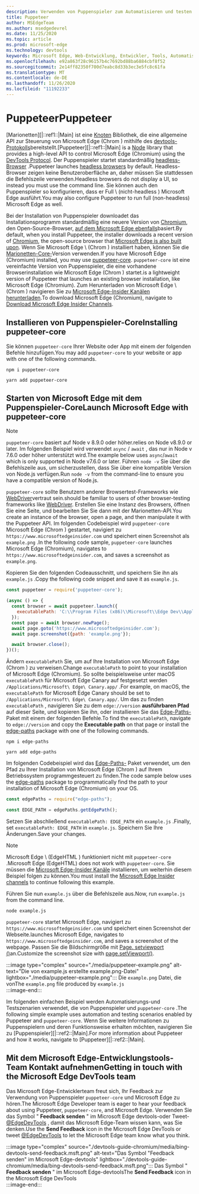```yaml
---
description: Verwenden von Puppenspieler zum Automatisieren und testen in Microsoft Edge
title: Puppeteer
author: MSEdgeTeam
ms.author: msedgedevrel
ms.date: 11/25/2020
ms.topic: article
ms.prod: microsoft-edge
ms.technology: devtools
keywords: Microsoft Edge, Web-Entwicklung, Entwickler, Tools, Automatisierung, Test
ms.openlocfilehash: e92a863f28c96157b4c7692bd88ba6884cbf8f52
ms.sourcegitcommit: 2e14ff82350f700d7eabc8d33b3ec3e5fc8c61fa
ms.translationtype: MT
ms.contentlocale: de-DE
ms.lasthandoff: 11/26/2020
ms.locfileid: "11192233"
---
```

# <span data-ttu-id="af045-104">Puppeteer</span><span class="sxs-lookup"><span data-stu-id="af045-104">Puppeteer</span></span>  

<span data-ttu-id="af045-105">[Marionetten][|::ref1::|Main] ist eine [Knoten][NodejsMain] Bibliothek, die eine allgemeine API zur Steuerung von Microsoft Edge (Chrom \) mithilfe des [devtools-Protokolls][GithubChromedevtoolsProtocol]bereitstellt.</span><span class="sxs-lookup"><span data-stu-id="af045-105">[Puppeteer][|::ref1::|Main] is a [Node][NodejsMain] library that provides a high-level API to control Microsoft Edge \(Chromium\) using the [DevTools Protocol][GithubChromedevtoolsProtocol].</span></span>  <span data-ttu-id="af045-106">Der Puppenspieler startet standardmäßig [headless-Browser][WikiHeadlessBrowser] .</span><span class="sxs-lookup"><span data-stu-id="af045-106">Puppeteer launches [headless browsers][WikiHeadlessBrowser] by default.</span></span>  <span data-ttu-id="af045-107">Headless-Browser zeigen keine Benutzeroberfläche an, daher müssen Sie stattdessen die Befehlszeile verwenden.</span><span class="sxs-lookup"><span data-stu-id="af045-107">Headless browsers do not display a UI, so instead you must use the command line.</span></span>  <span data-ttu-id="af045-108">Sie können auch den Puppenspieler so konfigurieren, dass er Full \ (nicht-headless \) Microsoft Edge ausführt.</span><span class="sxs-lookup"><span data-stu-id="af045-108">You may also configure Puppeteer to run full \(non-headless\) Microsoft Edge as well.</span></span>  

<span data-ttu-id="af045-109">Bei der Installation von Puppenspieler downloadet das Installationsprogramm standardmäßig eine neuere Version von [Chromium][ChromiumHome], den Open-Source-Browser, [auf dem Microsoft Edge ebenfalls][MicrosoftBlogsWindowsExperience20181206]basiert.</span><span class="sxs-lookup"><span data-stu-id="af045-109">By default, when you install Puppeteer, the installer downloads a recent version of [Chromium][ChromiumHome], the open-source browser that [Microsoft Edge is also built upon][MicrosoftBlogsWindowsExperience20181206].</span></span>  <span data-ttu-id="af045-110">Wenn Sie Microsoft Edge \ (Chrom \) installiert haben, können Sie die [Marionetten-Core-][PuppeteerApivscore]Version verwenden.</span><span class="sxs-lookup"><span data-stu-id="af045-110">If you have Microsoft Edge \(Chromium\) installed, you may use [puppeteer-core][PuppeteerApivscore].</span></span>  `puppeteer-core` <span data-ttu-id="af045-111">ist eine vereinfachte Version von Puppenspieler, die eine vorhandene Browserinstallation wie Microsoft Edge (Chrom \) startet.</span><span class="sxs-lookup"><span data-stu-id="af045-111">is a lightweight version of Puppeteer that launches an existing browser installation, like Microsoft Edge \(Chromium\).</span></span>  <span data-ttu-id="af045-112">Zum Herunterladen von Microsoft Edge \ (Chrom \) navigieren Sie zu [Microsoft Edge-Insider Kanälen herunterladen][MicrosoftedgeinsiderDownload].</span><span class="sxs-lookup"><span data-stu-id="af045-112">To download Microsoft Edge \(Chromium\), navigate to [Download Microsoft Edge Insider Channels][MicrosoftedgeinsiderDownload].</span></span>  

## <span data-ttu-id="af045-113">Installieren von Puppenspieler-Core</span><span class="sxs-lookup"><span data-stu-id="af045-113">Installing puppeteer-core</span></span>  

<span data-ttu-id="af045-114">Sie können `puppeteer-core` Ihrer Website oder App mit einem der folgenden Befehle hinzufügen.</span><span class="sxs-lookup"><span data-stu-id="af045-114">You may add `puppeteer-core` to your website or app with one of the following commands.</span></span>  

```shell
npm i puppeteer-core
```  

```shell
yarn add puppeteer-core
```  

## <span data-ttu-id="af045-115">Starten von Microsoft Edge mit dem Puppenspieler-Core</span><span class="sxs-lookup"><span data-stu-id="af045-115">Launch Microsoft Edge with puppeteer-core</span></span>  

> [!NOTE]
> `puppeteer-core` <span data-ttu-id="af045-116">basiert auf Node v 8.9.0 oder höher.</span><span class="sxs-lookup"><span data-stu-id="af045-116">relies on Node v8.9.0 or later.</span></span>  <span data-ttu-id="af045-117">Im folgenden Beispiel wird verwendet `async` / `await` , das nur in Node v 7.6.0 oder höher unterstützt wird.</span><span class="sxs-lookup"><span data-stu-id="af045-117">The example below uses `async`/`await` which is only supported in Node v7.6.0 or later.</span></span>  <span data-ttu-id="af045-118">Führen `node -v` Sie über die Befehlszeile aus, um sicherzustellen, dass Sie über eine kompatible Version von Node.js verfügen.</span><span class="sxs-lookup"><span data-stu-id="af045-118">Run `node -v` from the command-line to ensure you have a compatible version of Node.js.</span></span>  

`puppeteer-core` <span data-ttu-id="af045-119">sollte Benutzern anderer Browsertest-Frameworks wie [WebDriver][WebDriverEdgehtmlMain]vertraut sein.</span><span class="sxs-lookup"><span data-stu-id="af045-119">should be familiar to users of other browser-testing frameworks like [WebDriver][WebDriverEdgehtmlMain].</span></span>  <span data-ttu-id="af045-120">Erstellen Sie eine Instanz des Browsers, öffnen Sie eine Seite, und bearbeiten Sie Sie dann mit der Marionetten-API.</span><span class="sxs-lookup"><span data-stu-id="af045-120">You create an instance of the browser, open a page, and then manipulate it with the Puppeteer API.</span></span>  <span data-ttu-id="af045-121">Im folgenden Codebeispiel wird `puppeteer-core` Microsoft Edge (Chrom \) gestartet, navigiert zu `https://www.microsoftedgeinsider.com` und speichert einen Screenshot als `example.png` .</span><span class="sxs-lookup"><span data-stu-id="af045-121">In the following code sample, `puppeteer-core` launches Microsoft Edge \(Chromium\), navigates to `https://www.microsoftedgeinsider.com`, and saves a screenshot as `example.png`.</span></span>  

<span data-ttu-id="af045-122">Kopieren Sie den folgenden Codeausschnitt, und speichern Sie ihn als `example.js` .</span><span class="sxs-lookup"><span data-stu-id="af045-122">Copy the following code snippet and save it as `example.js`.</span></span>  

```javascript
const puppeteer = require('puppeteer-core');

(async () => {
  const browser = await puppeteer.launch({
    executablePath: 'C:\\Program Files (x86)\\Microsoft\\Edge Dev\\Application\\msedge.exe'
  });
  const page = await browser.newPage();
  await page.goto('https://www.microsoftedgeinsider.com');
  await page.screenshot({path: 'example.png'});

  await browser.close();
})();
```  

<span data-ttu-id="af045-123">Ändern `executablePath` Sie, um auf Ihre Installation von Microsoft Edge (Chrom \) zu verweisen.</span><span class="sxs-lookup"><span data-stu-id="af045-123">Change `executablePath` to point to your installation of Microsoft Edge \(Chromium\).</span></span>  <span data-ttu-id="af045-124">So sollte beispielsweise unter macOS `executablePath` für Microsoft Edge Canary auf festgesetzt werden `/Applications/Microsoft\ Edge\ Canary.app/` .</span><span class="sxs-lookup"><span data-stu-id="af045-124">For example, on macOS, the `executablePath` for Microsoft Edge Canary should be set to `/Applications/Microsoft\ Edge\ Canary.app/`.</span></span>  <span data-ttu-id="af045-125">Um das zu finden `executablePath` , navigieren Sie zu dem `edge://version` **ausführbaren Pfad** auf dieser Seite, und kopieren Sie ihn, oder installieren Sie das [Edge-Paths-][npmEdgePaths] Paket mit einem der folgenden Befehle.</span><span class="sxs-lookup"><span data-stu-id="af045-125">To find the `executablePath`, navigate to `edge://version` and copy the **Executable path** on that page or install the [edge-paths][npmEdgePaths] package with one of the following commands.</span></span>  

```shell
npm i edge-paths
```  

```shell
yarn add edge-paths
```  
 
<span data-ttu-id="af045-126">Im folgenden Codebeispiel wird das [Edge-Paths-][npmEdgePaths] Paket verwendet, um den Pfad zu Ihrer Installation von Microsoft Edge (Chrom \) auf Ihrem Betriebssystem programmgesteuert zu finden.</span><span class="sxs-lookup"><span data-stu-id="af045-126">The code sample below uses the [edge-paths][npmEdgePaths] package to programmatically find the path to your installation of Microsoft Edge \(Chromium\) on your OS.</span></span>

```javascript
const edgePaths = require("edge-paths");

const EDGE_PATH = edgePaths.getEdgePath();
```

<span data-ttu-id="af045-127">Setzen Sie abschließend `executablePath: EDGE_PATH` ein `example.js` .</span><span class="sxs-lookup"><span data-stu-id="af045-127">Finally, set `executablePath: EDGE_PATH` in `example.js`.</span></span>  <span data-ttu-id="af045-128">Speichern Sie Ihre Änderungen.</span><span class="sxs-lookup"><span data-stu-id="af045-128">Save your changes.</span></span>  

> [!NOTE]
> <span data-ttu-id="af045-129">Microsoft Edge \ (EdgeHTML \) funktioniert nicht mit `puppeteer-core` .</span><span class="sxs-lookup"><span data-stu-id="af045-129">Microsoft Edge \(EdgeHTML\) does not work with `puppeteer-core`.</span></span>  <span data-ttu-id="af045-130">Sie müssen die [Microsoft Edge-Insider Kanäle][MicrosoftedgeinsiderDownload] installieren, um weiterhin diesem Beispiel folgen zu können.</span><span class="sxs-lookup"><span data-stu-id="af045-130">You must install the [Microsoft Edge Insider channels][MicrosoftedgeinsiderDownload] to continue following this example.</span></span>  

<span data-ttu-id="af045-131">Führen Sie nun `example.js` über die Befehlszeile aus.</span><span class="sxs-lookup"><span data-stu-id="af045-131">Now, run `example.js` from the command line.</span></span>  

```shell
node example.js
```  

`puppeteer-core` <span data-ttu-id="af045-132">startet Microsoft Edge, navigiert zu `https://www.microsoftedgeinsider.com` und speichert einen Screenshot der Webseite.</span><span class="sxs-lookup"><span data-stu-id="af045-132">launches Microsoft Edge, navigates to `https://www.microsoftedgeinsider.com`, and saves a screenshot of the webpage.</span></span>  <span data-ttu-id="af045-133">Passen Sie die Bildschirmgröße mit [Page. setviewport ()][PuppeteerApipagesetviewport]an.</span><span class="sxs-lookup"><span data-stu-id="af045-133">Customize the screenshot size with [page.setViewport()][PuppeteerApipagesetviewport].</span></span>  

:::image type="complex" source="./media/puppeteer-example.png" alt-text="Die von example.js erstellte example.png-Datei" lightbox="./media/puppeteer-example.png":::
   <span data-ttu-id="af045-135">Die `example.png` Datei, die von</span><span class="sxs-lookup"><span data-stu-id="af045-135">The `example.png` file produced by</span></span> `example.js`  
:::image-end:::  

<span data-ttu-id="af045-136">Im folgenden einfachen Beispiel werden Automatisierungs-und Testszenarien verwendet, die von Puppenspieler und `puppeteer-core` .</span><span class="sxs-lookup"><span data-stu-id="af045-136">The following simple example uses automation and testing scenarios enabled by Puppeteer and `puppeteer-core`.</span></span>  <span data-ttu-id="af045-137">Wenn Sie weitere Informationen zu Puppenspielern und deren Funktionsweise erhalten möchten, navigieren Sie zu [Puppenspieler][|::ref2::|Main].</span><span class="sxs-lookup"><span data-stu-id="af045-137">For more information about Puppeteer and how it works, navigate to [Puppeteer][|::ref2::|Main].</span></span>  

## <span data-ttu-id="af045-138">Mit dem Microsoft Edge-Entwicklungstools-Team Kontakt aufnehmen</span><span class="sxs-lookup"><span data-stu-id="af045-138">Getting in touch with the Microsoft Edge DevTools team</span></span>  

<span data-ttu-id="af045-139">Das Microsoft Edge-Entwicklerteam freut sich, Ihr Feedback zur Verwendung von Puppenspieler `puppeteer-core` und Microsoft Edge zu hören.</span><span class="sxs-lookup"><span data-stu-id="af045-139">The Microsoft Edge Developer team is eager to hear your feedback about using Puppeteer, `puppeteer-core`, and Microsoft Edge.</span></span>  <span data-ttu-id="af045-140">Verwenden Sie das Symbol " **Feedback senden** " im Microsoft Edge devtools-oder Tweet- [@EdgeDevTools][TwitterIntentTweetEdgedevtools] , damit das Microsoft Edge-Team wissen kann, was Sie denken.</span><span class="sxs-lookup"><span data-stu-id="af045-140">Use the **Send Feedback** icon in the Microsoft Edge DevTools or tweet [@EdgeDevTools][TwitterIntentTweetEdgedevtools] to let the Microsoft Edge team know what you think.</span></span>  


:::image type="complex" source="./devtools-guide-chromium/media/bing-devtools-send-feedback.msft.png" alt-text="Das Symbol "Feedback senden" im Microsoft Edge-devtools" lightbox="./devtools-guide-chromium/media/bing-devtools-send-feedback.msft.png":::
   <span data-ttu-id="af045-142">Das Symbol " **Feedback senden** " im Microsoft Edge-devtools</span><span class="sxs-lookup"><span data-stu-id="af045-142">The **Send Feedback** icon in the Microsoft Edge DevTools</span></span>  
:::image-end:::  

<!--## See also  

*   [WebDriver (Chromium)][WebdriverChromiumMain]  
*   [WebDriver (EdgeHTML)][WebdriverEdgehtmlMain]  
*   [Chrome DevTools Protocol Viewer on GitHub][GithubChromedevtoolsProtocol]  
*   [Microsoft Edge:  Making the web better through more open source collaboration on Microsoft Experience Blog][MicrosoftBlogsWindowsExperience20181206]  
*   [Download Microsoft Edge Insider Channels][MicrosoftedgeinsiderDownload]  
*   [Chromium on The Chromium Projects][ChromiumHome]  
*   [Node.js][NodejsMain]  
*   [Puppeteer][PuppeteerMain]  
*   [puppeteer vs. puppeteer-core][PuppeteerApivscore]  
*   [page.setViewport() on Puppeteer][PuppeteerApipagesetviewport]  
*   [Headless browser on Wikipedia][WikiHeadlessBrowser]  -->  

<!-- links -->  

[WebdriverChromiumMain]: ./webdriver-chromium "WebDriver (Chrom) | Microsoft docs"  
[WebdriverEdgehtmlMain]: ./webdriver.md "WebDriver (EdgeHTML) | Microsoft docs"  

[GithubChromedevtoolsProtocol]: https://chromedevtools.github.io/devtools-protocol "Chrome devtools-Protokollanzeige | GitHub"  

[MicrosoftBlogsWindowsExperience20181206]: https://blogs.windows.com/windowsexperience/2018/12/06/microsoft-edge-making-the-web-better-through-more-open-source-collaboration "Microsoft Edge: verbessern des Webs durch mehr Open-Source-Zusammenarbeit | Microsoft Experience-Blog"  

[MicrosoftedgeinsiderDownload]: https://www.microsoftedgeinsider.com/download "Herunterladen von Microsoft Edge-Insider Kanälen"  

[ChromiumHome]: https://www.chromium.org/Home "Chrom | Die Chrom-Projekte"  

[NodejsMain]: https://nodejs.org "Node.js"  

[npmEdgePaths]: https://www.npmjs.com/package/edge-paths "Rand Pfade | NPM"  

[PuppeteerMain]: https://pptr.dev "Puppeteer"  
[PuppeteerApivscore]: https://pptr.dev/#?product=Puppeteer&version=v2.0.0&show=api-puppeteer-vs-puppeteer-core "Marionetten-vs. Puppenspieler-Core | Puppeteer"  
[PuppeteerApipagesetviewport]: https://pptr.dev/#?product=Puppeteer&version=v2.0.0&show=api-pagesetviewportviewport "Page. setviewport (Viewport) | Puppeteer"  

[TwitterIntentTweetEdgedevtools]: https://twitter.com/intent/tweet?text=@EdgeDevTools "@EdgeDevTools-Poste einen Tweet | Twitter"  

[WikiHeadlessBrowser]: https://en.wikipedia.org/wiki/Headless_browser "Headless-Browser | Wikipedia"  
